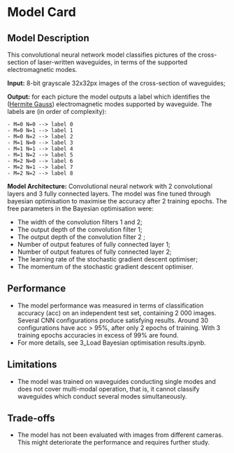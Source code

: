 # Model Card

## Model Description
This convolutional neural network model classifies pictures of the cross-section of laser-written waveguides, in terms of the supported electromagnetic modes.

**Input:** 8-bit grayscale 32x32px images of the cross-section of waveguides;

**Output:** for each picture the model outputs a label which identifies the ([Hermite Gauss](https://en.wikipedia.org/wiki/Gaussian_beam)) electromagnetic modes supported by waveguide. The labels are (in order of complexity):

	- M=0 N=0 --> label 0
	- M=0 N=1 --> label 1
	- M=0 N=2 --> label 2
	- M=1 N=0 --> label 3
	- M=1 N=1 --> label 4
	- M=1 N=2 --> label 5
	- M=2 N=0 --> label 6
	- M=2 N=1 --> label 7
	- M=2 N=2 --> label 8

**Model Architecture:** Convolutional neural network with 2 convolutional layers and 3 fully connected layers. The model was fine tuned through bayesian optimisation to maximise the accuracy after 2 training epochs. The free parameters in the Bayesian optimisation were:

- The width of the convolution filters 1 and 2;
- The output depth of the convolution filter 1;
- The output depth of the convolution filter 2 ;
- Number of output features of fully connected layer 1;
- Number of output features of fully connected layer 2;
- The learning rate of the stochastic gradient descent optimiser;
- The momentum of the stochastic gradient descent optimiser.


## Performance
- The model performance was measured in terms of classification accuracy (acc) on an independent test set, containing 2 000 images. Several CNN configurations produce satisfying results. Around 30 configurations have acc > 95\%, after only 2 epochs of training. With 3 training epochs accuracies in excess of 99\% are found.
- For more details, see 3_Load Bayesian optimisation results.ipynb.

## Limitations
- The model was trained on waveguides conducting single modes and does not cover multi-modal operation, that is, it cannot classify waveguides which conduct several modes simultaneously.


## Trade-offs
- The model has not been evaluated with images from different cameras. This might deteriorate the performance and requires further study.